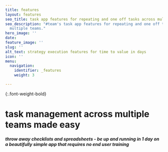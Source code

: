 ```yaml
---
title: features
layout: features
seo_title: task app features for repeating and one off tasks across multiple teams
seo_description: "#team's task app features for repeating and one off tasks across
  multiple teams."
hero_image: ''
date: 
feature_image: ''
slug: ''
alt_text: strategy execution features for time to value in days
icon: ''
menu:
  navigation:
    identifier: _features
    weight: 3

---
```

{:.font-weight-bold}

# task management across multiple teams made easy 

##### throw away checklists and spreadsheets - be up and running in 1 day on a beautifully simple app that requires no end user training
